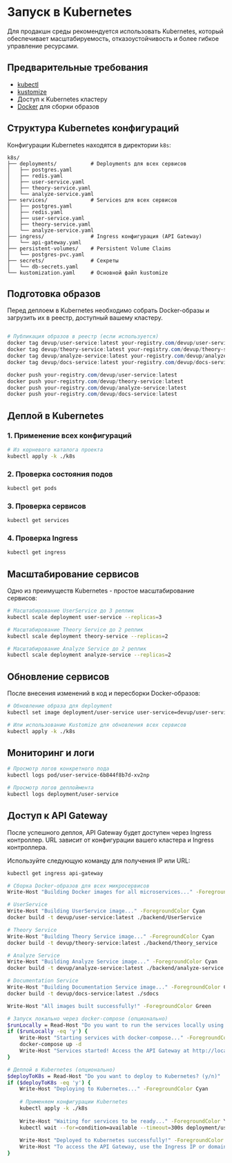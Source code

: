 # Запуск в Kubernetes

Для продакшн среды рекомендуется использовать Kubernetes, который обеспечивает масштабируемость, отказоустойчивость и более гибкое управление ресурсами.

## Предварительные требования

- [kubectl](https://kubernetes.io/docs/tasks/tools/)
- [kustomize](https://kustomize.io/)
- Доступ к Kubernetes кластеру
- [Docker](https://www.docker.com/get-started) для сборки образов

## Структура Kubernetes конфигураций

Конфигурации Kubernetes находятся в директории `k8s`:

```
k8s/
├── deployments/           # Deployments для всех сервисов
│   ├── postgres.yaml
│   ├── redis.yaml
│   ├── user-service.yaml
│   ├── theory-service.yaml
│   └── analyze-service.yaml
├── services/              # Services для всех сервисов
│   ├── postgres.yaml
│   ├── redis.yaml
│   ├── user-service.yaml
│   ├── theory-service.yaml
│   └── analyze-service.yaml
├── ingress/               # Ingress конфигурация (API Gateway)
│   └── api-gateway.yaml
├── persistent-volumes/    # Persistent Volume Claims
│   └── postgres-pvc.yaml
├── secrets/               # Секреты
│   └── db-secrets.yaml
└── kustomization.yaml     # Основной файл kustomize
```

## Подготовка образов

Перед деплоем в Kubernetes необходимо собрать Docker-образы и загрузить их в реестр, доступный вашему кластеру.

```powershell

# Публикация образов в реестр (если используется)
docker tag devup/user-service:latest your-registry.com/devup/user-service:latest
docker tag devup/theory-service:latest your-registry.com/devup/theory-service:latest
docker tag devup/analyze-service:latest your-registry.com/devup/analyze-service:latest
docker tag devup/docs-service:latest your-registry.com/devup/docs-service:latest

docker push your-registry.com/devup/user-service:latest
docker push your-registry.com/devup/theory-service:latest
docker push your-registry.com/devup/analyze-service:latest
docker push your-registry.com/devup/docs-service:latest
```

## Деплой в Kubernetes

### 1. Применение всех конфигураций

```bash
# Из корневого каталога проекта
kubectl apply -k ./k8s
```

### 2. Проверка состояния подов

```bash
kubectl get pods
```

### 3. Проверка сервисов

```bash
kubectl get services
```

### 4. Проверка Ingress

```bash
kubectl get ingress
```

## Масштабирование сервисов

Одно из преимуществ Kubernetes - простое масштабирование сервисов:

```bash
# Масштабирование UserService до 3 реплик
kubectl scale deployment user-service --replicas=3

# Масштабирование Theory Service до 2 реплик
kubectl scale deployment theory-service --replicas=2

# Масштабирование Analyze Service до 2 реплик
kubectl scale deployment analyze-service --replicas=2
```

## Обновление сервисов

После внесения изменений в код и пересборки Docker-образов:

```bash
# Обновление образа для deployment
kubectl set image deployment/user-service user-service=devup/user-service:new-tag

# Или использование Kustomize для обновления всех сервисов
kubectl apply -k ./k8s
```

## Мониторинг и логи

```bash
# Просмотр логов конкретного пода
kubectl logs pod/user-service-6b844f8b7d-xv2np

# Просмотр логов деплоймента
kubectl logs deployment/user-service
```

## Доступ к API Gateway

После успешного деплоя, API Gateway будет доступен через Ingress контроллер. URL зависит от конфигурации вашего кластера и Ingress контроллера.

Используйте следующую команду для получения IP или URL:

```bash
kubectl get ingress api-gateway
``` 


```bash
# Сборка Docker-образов для всех микросервисов
Write-Host "Building Docker images for all microservices..." -ForegroundColor Green

# UserService
Write-Host "Building UserService image..." -ForegroundColor Cyan
docker build -t devup/user-service:latest ./backend/UserService

# Theory Service
Write-Host "Building Theory Service image..." -ForegroundColor Cyan
docker build -t devup/theory-service:latest ./backend/theory_service

# Analyze Service
Write-Host "Building Analyze Service image..." -ForegroundColor Cyan
docker build -t devup/analyze-service:latest ./backend/analyze-service

# Documentation Service
Write-Host "Building Documentation Service image..." -ForegroundColor Cyan
docker build -t devup/docs-service:latest ./sdocs

Write-Host "All images built successfully!" -ForegroundColor Green

# Запуск локально через docker-compose (опционально)
$runLocally = Read-Host "Do you want to run the services locally using docker-compose? (y/n)"
if ($runLocally -eq 'y') {
    Write-Host "Starting services with docker-compose..." -ForegroundColor Cyan
    docker-compose up -d
    Write-Host "Services started! Access the API Gateway at http://localhost" -ForegroundColor Green
}

# Деплой в Kubernetes (опционально)
$deployToK8s = Read-Host "Do you want to deploy to Kubernetes? (y/n)"
if ($deployToK8s -eq 'y') {
    Write-Host "Deploying to Kubernetes..." -ForegroundColor Cyan
    
    # Применяем конфигурации Kubernetes
    kubectl apply -k ./k8s
    
    Write-Host "Waiting for services to be ready..." -ForegroundColor Yellow
    kubectl wait --for=condition=available --timeout=300s deployment/user-service deployment/theory-service deployment/analyze-service deployment/docs-service
    
    Write-Host "Deployed to Kubernetes successfully!" -ForegroundColor Green
    Write-Host "To access the API Gateway, use the Ingress IP or domain configured in your cluster" -ForegroundColor Cyan
} 
```